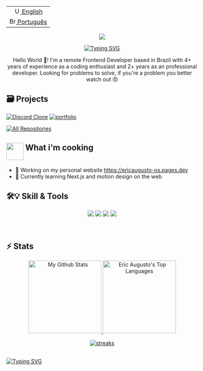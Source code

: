  <table align="left">
 <tr>
   <td style="text-align: center;">
     <a href="https://github.com/ericaugusto-git/ericaugusto-git/blob/main/README.md" target="_blank">
       <img src="https://github.com/ericaugusto-git/ericaugusto-git/assets/56616279/dea722d8-626b-42f0-8ad0-2b92ef1e390e" alt="US flag" width="17px">
        English
     </a>
   </td>
 </tr>
 <tr>
   <td style="text-align: center;">
     <a href="https://github.com/ericaugusto-git/ericaugusto-git/blob/main/README-pt_BR.md" target="_blank">
       <img src="https://github.com/ericaugusto-git/ericaugusto-git/assets/56616279/aef79d33-f000-4730-8444-cc5c52c75d01" alt="Brazil flag" width="17px">
       Português
     </a>
   </td>
 </tr>
</table>
<p align="center">
  <a href="https://github.com/ericaugusto-git">
   <img src="https://github.com/ericaugusto-git/ericaugusto-git/assets/56616279/78d5de4b-1622-41ac-8b08-0376813b4b33"/>
  </a>
</p>

<p align="center">
  <!-- Typing SVG by DenverCoder1 - https://github.com/DenverCoder1/readme-typing-svg -->
<a href="https://git.io/typing-svg"><img src="https://readme-typing-svg.demolab.com?font=IBM+Plex+Mono&size=22&pause=1000&color=61DAFB&center=true&random=false&width=435&lines=Experienced+Front+End+Developer;Problem+Solver;Computer+Science+Stundent;Constantly+learning+new+things;Welcome+to+my+profile+%3AD" alt="Typing SVG" /></a>
 
</p>
<p align="center">
Hello World 👋! I'm a remote Frontend Developer based in Brazil with 4+ years of experience as a coding enthusiast and 2+ years as an professional developer. Looking for problems to solve, if you're a problem you better watch out 😠
</p>

## 🗃 Projects

<div align="left">
   <a href="https://github.com/ericaugusto-git/discord-clone"><img src="https://github-readme-stats.vercel.app/api/pin/?username=ericaugusto-git&repo=discord-clone&theme=react&hide_border=true&show_icons=false" alt="Discord Clone" /></a>
   <a href="https://github.com/ericaugusto-git/portfolio"><img src="https://github-readme-stats.vercel.app/api/pin/?username=ericaugusto-git&repo=portfolio&theme=react&hide_border=true&show_icons=false" alt="portfolio" /></a>
   <p align="left">
  <a href="https://github.com/ericaugusto-git?tab=repositories"><img alt="All Repositories" title="All Repositories" src="https://custom-icon-badges.demolab.com/badge/-Click%20Here%20For%20All%20My%20Repos-1F222E?style=for-the-badge&logoColor=white&logo=repo"/></a>
  </p>
</div>


## <img src="https://camo.githubusercontent.com/870d765b5c096038f097185a0ffa08df4011c0491b8039f3a7d5eeebf4d82c7e/68747470733a2f2f6d656469612e67697068792e636f6d2f6d656469612f57556c706c634d704f43456d5447427442572f67697068792e676966" width="45px" align="top"> What i'm cooking
- 🔭 Working on my personal website <a href="https://ericaugusto-os.pages.dev" target="_blank">https://ericaugusto-os.pages.dev</a>
- 🌱 Currently learning Next.js and motion design on the web

## 🛠️💡 Skill & Tools
  <p align="center">
  <img src="https://skillicons.dev/icons?i=js,html,css,scss,tailwind,styledcomponents,react,ts" />
  <img src="https://skillicons.dev/icons?i=angular,nextjs,nodejs,vite,webpack,npm,py" />
  <img src="https://skillicons.dev/icons?i=firebase,prisma,postman,git,github" />
  <img src="https://skillicons.dev/icons?i=figma,vscode" />
  </p>

  <br/>

## ⚡ Stats 
<p align="center">
   <a href="https://github.com/anuraghazra/github-readme-stats">
  <img alt="My Github Stats" src="https://github-readme-stats.vercel.app/api?username=ericaugusto-git&count_private=true&show_icons=true&theme=react&hide_border=true&bg_color=1F222E&title_color=61DAFB&icon_color=61DAFB&custom_title=Stats" height="192px"/>
  </a>
  <a href="https://github.com/anuraghazra/github-readme-stats">
  <img alt="Eric Augusto's Top Languages" src="https://github-readme-stats.vercel.app/api/top-langs/?username=ericaugusto-git&langs_count=8&layout=compact&theme=react&hide_border=true&bg_color=1F222E&title_color=61DAFB&icon_color=61DAFB" height="192px"/>
  </a>
<p align="center">  
    <a href="http://github-readme-streak-stats.herokuapp.com">
     <img alt="streaks" src="http://github-readme-streak-stats.herokuapp.com?user=ericaugusto-git&count_private=true&theme=react&hide_border=true&bg_color=1F222E&title_color=F85D7F&icon_color=F8D866">
  </a>
</p>
</p>
  
<br/>
<a href="https://git.io/typing-svg"><img src="https://readme-typing-svg.demolab.com?font=Fira+Code&pause=1000&color=61DAFB&random=false&width=435&lines=Thanks+for+stopping+by!;See+ya+%5E_%5E" alt="Typing SVG" /></a>

